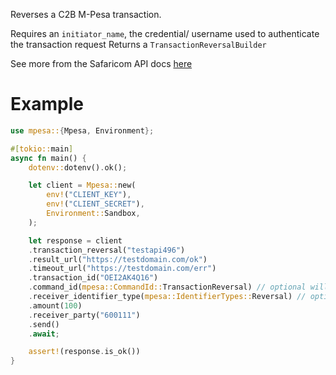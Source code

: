 Reverses a C2B M-Pesa transaction.

Requires an `initiator_name`, the credential/ username used to authenticate the transaction request
Returns a `TransactionReversalBuilder`

See more from the Safaricom API docs [here](https://developer.safaricom.co.ke/Documentation)

# Example
```rust
use mpesa::{Mpesa, Environment};

#[tokio::main]
async fn main() {
    dotenv::dotenv().ok();

    let client = Mpesa::new(
        env!("CLIENT_KEY"),
        env!("CLIENT_SECRET"),
        Environment::Sandbox,
    );

    let response = client
    .transaction_reversal("testapi496")
    .result_url("https://testdomain.com/ok")
    .timeout_url("https://testdomain.com/err")
    .transaction_id("OEI2AK4Q16")
    .command_id(mpesa::CommandId::TransactionReversal) // optional will default to CommandId::TransactionReversal
    .receiver_identifier_type(mpesa::IdentifierTypes::Reversal) // optional will default to IdentifierTypes::Reversal
    .amount(100)
    .receiver_party("600111")
    .send()
    .await;

    assert!(response.is_ok())
}
```
